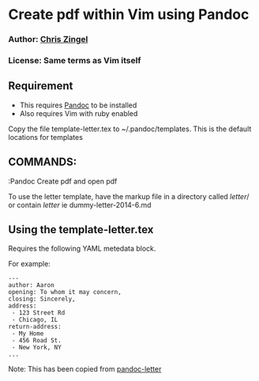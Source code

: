 # Create pdf  within Vim using Pandoc

### Author:  [Chris Zingel][] 
### License: Same terms as Vim itself

## Requirement

- This requires [Pandoc] to be installed
- Also requires Vim with ruby enabled


Copy the file template-letter.tex to ~/.pandoc/templates. This is
the default locations for templates


## COMMANDS:

:Pandoc                 Create pdf and open pdf

To use the letter template, have the  markup file in a
directory called *letter*/ or contain *letter* ie
dummy-letter-2014-6.md

## Using the template-letter.tex

Requires the following YAML  metedata block.

For example:

	---
	author: Aaron
	opening: To whom it may concern,
	closing: Sincerely,
	address: 
	 - 123 Street Rd
	 - Chicago, IL
	return-address: 
	 - My Home
	 - 456 Road St.
	 - New York, NY
	...

Note: This has been copied from [pandoc-letter][]


[Chris Zingel]: http://zingtech.co.nz
[pandoc-vim]: https://github.com/chrisZingel/pandoc-vim
[pandoc-letter]: https://github.com/aaronwolen/pandoc-letter
[Pandoc]: http://johnmacfarlane.net/pandoc/
[LaTeX]: http://www.latex-project.org/
[latex-template]: https://github.com/jgm/pandoc-templates
